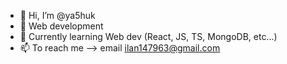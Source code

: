 - 👋 Hi, I’m @ya5huk
- 👀 Web development
- 🌱 Currently learning Web dev (React, JS, TS, MongoDB, etc...)
- 📫 To reach me --> email ilan147963@gmail.com

<!---
ya5huk/ya5huk is a ✨ special ✨ repository because its `README.md` (this file) appears on your GitHub profile.
You can click the Preview link to take a look at your changes.
--->
